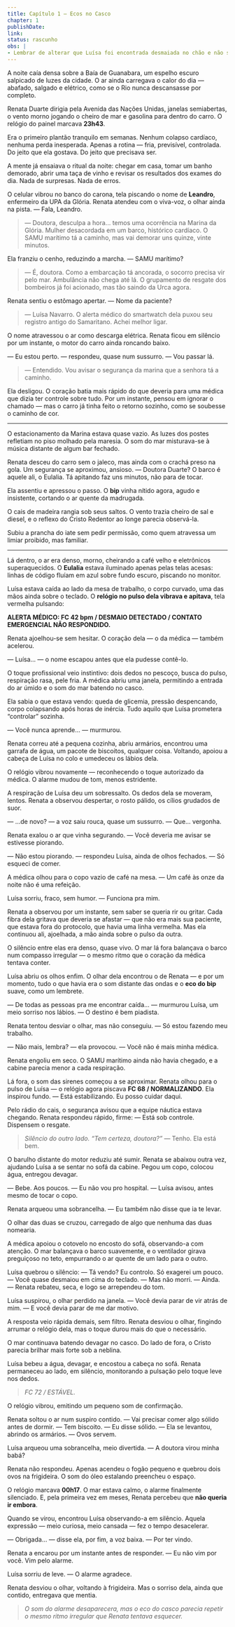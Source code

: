 ```yaml
---
title: Capítulo 1 — Ecos no Casco
chapter: 1
publishDate: 
link: 
status: rascunho
obs: |
- Lembrar de alterar que Luísa foi encontrada desmaiada no chão e não sobre a mesa/notebook
---
```


A noite caía densa sobre a Baía de Guanabara, um espelho escuro salpicado de luzes da cidade. O ar ainda carregava o calor do dia — abafado, salgado e elétrico, como se o Rio nunca descansasse por completo.

Renata Duarte dirigia pela Avenida das Nações Unidas, janelas semiabertas, o vento morno jogando o cheiro de mar e gasolina para dentro do carro. O relógio do painel marcava **23h43**.

Era o primeiro plantão tranquilo em semanas. Nenhum colapso cardíaco, nenhuma perda inesperada. Apenas a rotina — fria, previsível, controlada.
Do jeito que ela gostava.
Do jeito que precisava ser.

A mente já ensaiava o ritual da noite: chegar em casa, tomar um banho demorado, abrir uma taça de vinho e revisar os resultados dos exames do dia.
Nada de surpresas. Nada de erros.

O celular vibrou no banco do carona, tela piscando o nome de **Leandro**, enfermeiro da UPA da Glória.
Renata atendeu com o viva-voz, o olhar ainda na pista.
— Fala, Leandro.

> — Doutora, desculpa a hora... temos uma ocorrência na Marina da Glória. Mulher desacordada em um barco, histórico cardíaco. O SAMU marítimo tá a caminho, mas vai demorar uns quinze, vinte minutos.

Ela franziu o cenho, reduzindo a marcha.
— SAMU marítimo?

> — É, doutora. Como a embarcação tá ancorada, o socorro precisa vir pelo mar. Ambulância não chega até lá. O grupamento de resgate dos bombeiros já foi acionado, mas tão saindo da Urca agora.

Renata sentiu o estômago apertar.
— Nome da paciente?

> — Luísa Navarro. O alerta médico do smartwatch dela puxou seu registro antigo do Samaritano. Achei melhor ligar.

O nome atravessou o ar como descarga elétrica.
Renata ficou em silêncio por um instante, o motor do carro ainda roncando baixo.

— Eu estou perto. — respondeu, quase num sussurro. — Vou passar lá.

> — Entendido. Vou avisar o segurança da marina que a senhora tá a caminho.

Ela desligou.
O coração batia mais rápido do que deveria para uma médica que dizia ter controle sobre tudo.
Por um instante, pensou em ignorar o chamado — mas o carro já tinha feito o retorno sozinho, como se soubesse o caminho de cor.

---

O estacionamento da Marina estava quase vazio. As luzes dos postes refletiam no piso molhado pela maresia. O som do mar misturava-se à música distante de algum bar fechado.

Renata desceu do carro sem o jaleco, mas ainda com o crachá preso na gola. Um segurança se aproximou, ansioso.
— Doutora Duarte? O barco é aquele ali, o Eulalia. Tá apitando faz uns minutos, não para de tocar.

Ela assentiu e apressou o passo.
O **bip** vinha nítido agora, agudo e insistente, cortando o ar quente da madrugada.

O cais de madeira rangia sob seus saltos. O vento trazia cheiro de sal e diesel, e o reflexo do Cristo Redentor ao longe parecia observá-la.

Subiu a prancha do iate sem pedir permissão, como quem atravessa um limiar proibido, mas familiar.

---

Lá dentro, o ar era denso, morno, cheirando a café velho e eletrônicos superaquecidos.
O **Eulalia** estava iluminado apenas pelas telas acesas: linhas de código fluíam em azul sobre fundo escuro, piscando no monitor.

Luísa estava caída ao lado da mesa de trabalho, o corpo curvado, uma das mãos ainda sobre o teclado.
O **relógio no pulso dela vibrava e apitava**, tela vermelha pulsando:

**ALERTA MÉDICO: FC 42 bpm / DESMAIO DETECTADO / CONTATO EMERGENCIAL NÃO RESPONDIDO.**

Renata ajoelhou-se sem hesitar.
O coração dela — o da médica — também acelerou.

— Luísa... — o nome escapou antes que ela pudesse contê-lo.

O toque profissional veio instintivo: dois dedos no pescoço, busca do pulso, respiração rasa, pele fria.
A médica abriu uma janela, permitindo a entrada do ar úmido e o som do mar batendo no casco.

Ela sabia o que estava vendo: queda de glicemia, pressão despencando, corpo colapsando após horas de inércia.
Tudo aquilo que Luísa prometera “controlar” sozinha.

— Você nunca aprende... — murmurou.

Renata correu até a pequena cozinha, abriu armários, encontrou uma garrafa de água, um pacote de biscoitos, qualquer coisa.
Voltando, apoiou a cabeça de Luísa no colo e umedeceu os lábios dela.

O relógio vibrou novamente — reconhecendo o toque autorizado da médica. O alarme mudou de tom, menos estridente.

A respiração de Luísa deu um sobressalto. Os dedos dela se moveram, lentos.
Renata a observou despertar, o rosto pálido, os cílios grudados de suor.

— ...de novo? — a voz saiu rouca, quase um sussurro. — Que... vergonha.

Renata exalou o ar que vinha segurando.
— Você deveria me avisar se estivesse piorando.

— Não estou piorando. — respondeu Luísa, ainda de olhos fechados. — Só esqueci de comer.

A médica olhou para o copo vazio de café na mesa.
— Um café às onze da noite não é uma refeição.

Luísa sorriu, fraco, sem humor.
— Funciona pra mim.

Renata a observou por um instante, sem saber se queria rir ou gritar.
Cada fibra dela gritava que deveria se afastar — que não era mais sua paciente, que estava fora do protocolo, que havia uma linha vermelha.
Mas ela continuou ali, ajoelhada, a mão ainda sobre o pulso da outra.

O silêncio entre elas era denso, quase vivo.
O mar lá fora balançava o barco num compasso irregular — o mesmo ritmo que o coração da médica tentava conter.

Luísa abriu os olhos enfim.
O olhar dela encontrou o de Renata — e por um momento, tudo o que havia era o som distante das ondas e o **eco do bip** suave, como um lembrete.

— De todas as pessoas pra me encontrar caída… — murmurou Luísa, um meio sorriso nos lábios. — O destino é bem piadista.

Renata tentou desviar o olhar, mas não conseguiu.
— Só estou fazendo meu trabalho.

— Não mais, lembra? — ela provocou. — Você não é mais minha médica.

Renata engoliu em seco.
O SAMU marítimo ainda não havia chegado, e a cabine parecia menor a cada respiração.

Lá fora, o som das sirenes começou a se aproximar.
Renata olhou para o pulso de Luísa — o relógio agora piscava **FC 68 / NORMALIZANDO**.
Ela inspirou fundo.
— Está estabilizando. Eu posso cuidar daqui.

Pelo rádio do cais, o segurança avisou que a equipe náutica estava chegando. Renata respondeu rápido, firme:
— Está sob controle. Dispensem o resgate.

> *Silêncio do outro lado.*
> *“Tem certeza, doutora?”*
> — Tenho. Ela está bem.

O barulho distante do motor reduziu até sumir.
Renata se abaixou outra vez, ajudando Luísa a se sentar no sofá da cabine.
Pegou um copo, colocou água, entregou devagar.

— Bebe. Aos poucos.
— Eu não vou pro hospital. — Luísa avisou, antes mesmo de tocar o copo.

Renata arqueou uma sobrancelha.
— Eu também não disse que ia te levar.

O olhar das duas se cruzou, carregado de algo que nenhuma das duas nomearia.

A médica apoiou o cotovelo no encosto do sofá, observando-a com atenção.
O mar balançava o barco suavemente, e o ventilador girava preguiçoso no teto, empurrando o ar quente de um lado para o outro.

Luísa quebrou o silêncio:
— Tá vendo? Eu controlo. Só exagerei um pouco.
— Você quase desmaiou em cima do teclado.
— Mas não morri.
— Ainda. — Renata rebateu, seca, e logo se arrependeu do tom.

Luísa suspirou, o olhar perdido na janela.
— Você devia parar de vir atrás de mim.
— E você devia parar de me dar motivo.

A resposta veio rápida demais, sem filtro.
Renata desviou o olhar, fingindo arrumar o relógio dela, mas o toque durou mais do que o necessário.

O mar continuava batendo devagar no casco.
Do lado de fora, o Cristo parecia brilhar mais forte sob a neblina.

Luísa bebeu a água, devagar, e encostou a cabeça no sofá.
Renata permaneceu ao lado, em silêncio, monitorando a pulsação pelo toque leve nos dedos.

> *FC 72 / ESTÁVEL.*

O relógio vibrou, emitindo um pequeno som de confirmação.

Renata soltou o ar num suspiro contido.
— Vai precisar comer algo sólido antes de dormir.
— Tem biscoito.
— Eu disse sólido. — Ela se levantou, abrindo os armários. — Ovos servem.

Luísa arqueou uma sobrancelha, meio divertida.
— A doutora virou minha babá?

Renata não respondeu. Apenas acendeu o fogão pequeno e quebrou dois ovos na frigideira.
O som do óleo estalando preencheu o espaço.

O relógio marcava **00h17**.
O mar estava calmo, o alarme finalmente silenciado.
E, pela primeira vez em meses, Renata percebeu que **não queria ir embora**.

Quando se virou, encontrou Luísa observando-a em silêncio.
Aquela expressão — meio curiosa, meio cansada — fez o tempo desacelerar.

— Obrigada… — disse ela, por fim, a voz baixa. — Por ter vindo.

Renata a encarou por um instante antes de responder.
— Eu não vim por você. Vim pelo alarme.

Luísa sorriu de leve.
— O alarme agradece.

Renata desviou o olhar, voltando à frigideira.
Mas o sorriso dela, ainda que contido, entregava que mentia.

> *O som do alarme desaparecera, mas o eco do casco parecia repetir o mesmo ritmo irregular que Renata tentava esquecer.*

